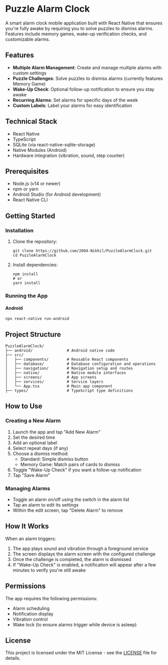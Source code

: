 # Puzzle Alarm Clock

A smart alarm clock mobile application built with React Native that ensures you're fully awake by requiring you to solve puzzles to dismiss alarms. Features include memory games, wake-up verification checks, and customizable alarms.

## Features

- **Multiple Alarm Management**: Create and manage multiple alarms with custom settings
- **Puzzle Challenges**: Solve puzzles to dismiss alarms (currently features Memory Game)
- **Wake-Up Check**: Optional follow-up notification to ensure you stay awake
- **Recurring Alarms**: Set alarms for specific days of the week
- **Custom Labels**: Label your alarms for easy identification

## Technical Stack

- React Native
- TypeScript
- SQLite (via react-native-sqlite-storage)
- Native Modules (Android)
- Hardware integration (vibration, sound, step counter)

## Prerequisites

- Node.js (v14 or newer)
- npm or yarn
- Android Studio (for Android development)
- React Native CLI

## Getting Started

### Installation

1. Clone the repository:
   ```
   git clone https://github.com/2004-Nikhil/PuzzleAlarmClock.git
   cd PuzzleAlarmClock
   ```

2. Install dependencies:
   ```
   npm install
   # or
   yarn install
   ```

### Running the App

#### Android
```
npx react-native run-android
```

## Project Structure

```
PuzzleAlarmClock/
├── android/               # Android native code
├── src/
│   ├── components/        # Reusable React components
│   ├── database/          # Database configuration and operations
│   ├── navigation/        # Navigation setup and routes
│   ├── native/            # Native module interfaces
│   ├── screens/           # App screens
│   ├── services/          # Service layers
│   └── App.tsx            # Main app component
├── types/                 # TypeScript type definitions
```

## How to Use

### Creating a New Alarm

1. Launch the app and tap "Add New Alarm"
2. Set the desired time
3. Add an optional label
4. Select repeat days (if any)
5. Choose a dismiss method:
   - Standard: Simple dismiss button
   - Memory Game: Match pairs of cards to dismiss
6. Toggle "Wake-Up Check" if you want a follow-up notification
7. Tap "Save Alarm"

### Managing Alarms

- Toggle an alarm on/off using the switch in the alarm list
- Tap an alarm to edit its settings
- Within the edit screen, tap "Delete Alarm" to remove

## How It Works

When an alarm triggers:

1. The app plays sound and vibration through a foreground service
2. The screen displays the alarm screen with the configured challenge
3. Once the challenge is completed, the alarm is dismissed
4. If "Wake-Up Check" is enabled, a notification will appear after a few minutes to verify you're still awake

## Permissions

The app requires the following permissions:

- Alarm scheduling
- Notification display
- Vibration control
- Wake lock (to ensure alarms trigger while device is asleep)

## License

This project is licensed under the MIT License - see the [LICENSE](LICENSE) file for details.

